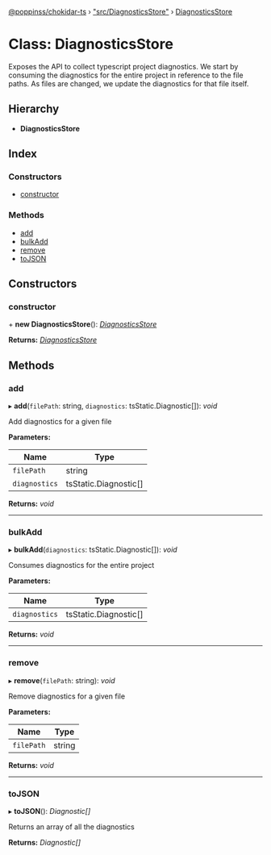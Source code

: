 [@poppinss/chokidar-ts](../README.md) › ["src/DiagnosticsStore"](../modules/_src_diagnosticsstore_.md) › [DiagnosticsStore](_src_diagnosticsstore_.diagnosticsstore.md)

# Class: DiagnosticsStore

Exposes the API to collect typescript project diagnostics. We start by
consuming the diagnostics for the entire project in reference to the
file paths. As files are changed, we update the diagnostics for
that file itself.

## Hierarchy

- **DiagnosticsStore**

## Index

### Constructors

- [constructor](_src_diagnosticsstore_.diagnosticsstore.md#constructor)

### Methods

- [add](_src_diagnosticsstore_.diagnosticsstore.md#add)
- [bulkAdd](_src_diagnosticsstore_.diagnosticsstore.md#bulkadd)
- [remove](_src_diagnosticsstore_.diagnosticsstore.md#remove)
- [toJSON](_src_diagnosticsstore_.diagnosticsstore.md#tojson)

## Constructors

### constructor

\+ **new DiagnosticsStore**(): _[DiagnosticsStore](_src_diagnosticsstore_.diagnosticsstore.md)_

**Returns:** _[DiagnosticsStore](_src_diagnosticsstore_.diagnosticsstore.md)_

## Methods

### add

▸ **add**(`filePath`: string, `diagnostics`: tsStatic.Diagnostic[]): _void_

Add diagnostics for a given file

**Parameters:**

| Name          | Type                  |
| ------------- | --------------------- |
| `filePath`    | string                |
| `diagnostics` | tsStatic.Diagnostic[] |

**Returns:** _void_

---

### bulkAdd

▸ **bulkAdd**(`diagnostics`: tsStatic.Diagnostic[]): _void_

Consumes diagnostics for the entire project

**Parameters:**

| Name          | Type                  |
| ------------- | --------------------- |
| `diagnostics` | tsStatic.Diagnostic[] |

**Returns:** _void_

---

### remove

▸ **remove**(`filePath`: string): _void_

Remove diagnostics for a given file

**Parameters:**

| Name       | Type   |
| ---------- | ------ |
| `filePath` | string |

**Returns:** _void_

---

### toJSON

▸ **toJSON**(): _Diagnostic[]_

Returns an array of all the diagnostics

**Returns:** _Diagnostic[]_
